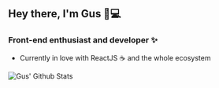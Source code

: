 ## Hey there, I'm Gus 👋💻

### Front-end enthusiast and developer ✨
 - Currently in love with ReactJS ☕ and the whole ecosystem

<img align="left" alt="Gus' Github Stats" src="https://github-readme-stats.vercel.app/api?username=GustavoHBC&show_icons=true&hide_border=true" />

<!--
**GustavoHBC/GustavoHBC** is a ✨ _special_ ✨ repository because its `README.md` (this file) appears on your GitHub profile.

Here are some ideas to get you started:

- 🔭 I’m currently working on ...
- 🌱 I’m currently learning ...
- 👯 I’m looking to collaborate on ...
- 🤔 I’m looking for help with ...
- 💬 Ask me about ...
- 📫 How to reach me: ...
- 😄 Pronouns: ...
- ⚡ Fun fact: ...
-->

<br/>
<br/>
<!-- [twitter]: https://twitter.com/sadguss/
[instagram]: https://instagram.com/gus.bedendo/
[linkedin]: https://linkedin.com/in/gustavobedendo/
[spotify]: https://open.spotify.com/user/heart14_/ -->
